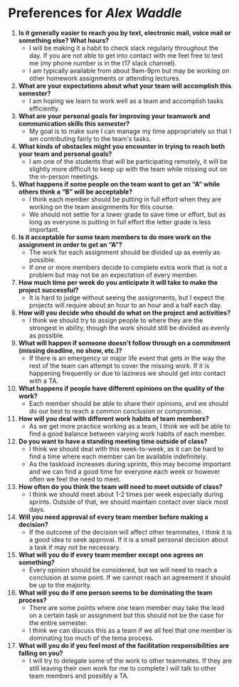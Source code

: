 # Preferences for _Alex Waddle_

1. __Is it generally easier to reach you by text, electronic mail, voice mail or something else?  What hours?__ 
   * I will be making it a habit to check slack regularly throughout the day. If you are not able to get into contact with me feel free to text me (my phone number is in the t17 slack channel). 
   * I am typically available from about 9am-9pm but may be working on other homework assignments or attending lectures.
1. __What are your expectations about what your team will accomplish this semester?__ 
   * I am hoping we learn to work well as a team and accomplish tasks efficiently. 
1. __What are your personal goals for improving your teamwork and communication skills this semester?__ 
   * My goal is to make sure I can manage my time appropriately so that I am contributing fairly to the team's tasks. 
1. __What kinds of obstacles might you encounter in trying to reach both your team and personal goals?__ 
   * I am one of the students that will be participating remotely, it will be slightly more difficult to keep up with the team while missing out on the in-person meetings.
1. __What happens if some people on the team want to get an “A” while others think a “B” will be acceptable?__ 
   * I think each member should be putting in full effort when they are working on the team assignments for this course. 
   * We should not settle for a lower grade to save time or effort, but as long as everyone is putting in full effort the letter grade is less important. 
1. __Is it acceptable for some team members to do more work on the assignment in order to get an “A”?__ 
   * The work for each assignment should be divided up as evenly as possible. 
   * If one or more members decide to complete extra work that is not a problem but may not be an expectation of every member.
1. __How much time per week do you anticipate it will take to make the project successful?__ 
   * It is hard to judge without seeing the assignments, but I expect the projects will require about an hour to an hour and a half each day.
1. __How will you decide who should do what on the project and activities?__ 
   * I think we should try to assign people to where they are the strongest in ability, though the work should still be divided as evenly as possible. 
1. __What will happen if someone doesn’t follow through on a commitment (missing deadline, no show, etc.)?__ 
   * If there is an emergency or major life event that gets in the way the rest of the team can attempt to cover the missing work. If it is happening frequently or due to laziness we should get into contact with a TA.
1. __What happens if people have different opinions on the quality of the work?__ 
   * Each member should be able to share their opinions, and we should do our best to reach a common conclusion or compromise. 
1. __How will you deal with different work habits of team members?__ 
   * As we get more practice working as a team, I think we will be able to find a good balance between varying work habits of each member. 
1. __Do you want to have a standing meeting time outside of class?__ 
   * I think we should deal with this week-to-week, as it can be hard to find a time where each member can be available indefinitely. 
   * As the taskload increases during sprints, this may become important and we can find a good time for everyone each week or however often we feel the need to meet. 
1. __How often do you think the team will need to meet outside of class?__ 
   * I think we should meet about 1-2 times per week especially during sprints. Outside of that, we should maintain contact over slack most days. 
1. __Will you need approval of every team member before making a decision?__ 
   * If the outcome of the decision will affect other teammates, I think it is a good idea to seek approval. If it is a small personal decision about a task if may not be necessary.
1. __What will you do if every team member except one agrees on something?__ 
   * Every opinion should be considered, but we will need to reach a conclusion at some point. If we cannot reach an agreement it should be up to the majority. 
1. __What will you do if one person seems to be dominating the team process?__ 
   * There are some points where one team member may take the lead on a certain task or assignment but this should not be the case for the entire semester.
   * I think we can discuss this as a team if we all feel that one member is dominating too much of the tema process. 
1. __What will you do if you feel most of the facilitation responsibilities are falling on you?__ 
   * I will try to delegate some of the work to other teammates. If they are still leaving their own work for me to complete I will talk to other team members and possibly a TA.
